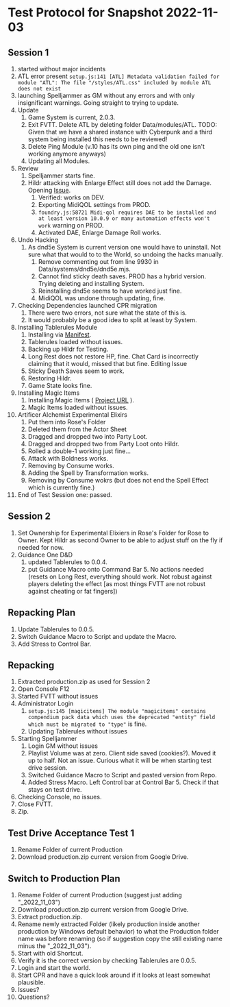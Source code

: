 # Test Protocol for Snapshot 2022-11-03

## Session 1

1. started without major incidents
1. ATL error present `setup.js:141 [ATL] Metadata validation failed for module "ATL": The file "/styles/ATL.css" included by module ATL does not exist`
1. launching Spelljammer as GM without any errors and with only insignificant warnings. Going straight to trying to update.
1. Update
    1. Game System is current, 2.0.3.
    1. Exit FVTT. Delete ATL by deleting folder Data/modules/ATL. TODO: Given that we have a shared instance with Cyberpunk and a third system being installed this needs to be reviewed!
    1. Delete Ping Module (v.10 has its own ping and the old one isn't working anymore anyways)
    1. Updating all Modules.
1. Review
    1. Spelljammer starts fine.
    1. Hildr attacking with Enlarge Effect still does not add the Damage. Opening [Issue](https://github.com/itteerde/fvttconfig/issues/23).
        1. Verified: works on DEV.
        1. Exporting MidiQOL settings from PROD.
        1. `foundry.js:58721 Midi-qol requires DAE to be installed and at least version 10.0.9 or many automation effects won't work` warning on PROD.
        1. Activated DAE, Enlarge Damage Roll works.
1. Undo Hacking
    1. As dnd5e System is current version one would have to uninstall. Not sure what that would to to the World, so undoing the hacks manually.
        1. Remove commenting out from line 9930 in Data/systems/dnd5e/dnd5e.mjs.
        1. Cannot find sticky death saves. PROD has a hybrid version. Trying deleting and installing System.
        1. Reinstalling dnd5e seems to have worked just fine.
        1. MidiQOL was undone through updating, fine.
1. Checking Dependencies launched CPR migration
    1. There were two errors, not sure what the state of this is.
    1. It would probably be a good idea to split at least by System.
1. Installing Tablerules Module
    1. Installing via [Manifest](https://raw.githubusercontent.com/itteerde/fvttconfig/main/modules/dnd-tablerules/module.json).
    1. Tablerules loaded without issues.
    1. Backing up Hildr for Testing.
    1. Long Rest does not restore HP, fine. Chat Card is incorrectly claiming that it would, missed that but fine. Editing Issue 
    1. Sticky Death Saves seem to work.
    1. Restoring Hildr.
    1. Game State looks fine.
1. Installing Magic Items
    1. Installing Magic Items ( [Project URL](https://gitlab.com/riccisi/foundryvtt-magic-items) ).
    1. Magic Items loaded without issues.
1. Artificer Alchemist Experimental Elixirs
    1. Put them into Rose's Folder
    1. Deleted them from the Actor Sheet
    1. Dragged and dropped two into Party Loot.
    1. Dragged and dropped two from Party Loot onto Hildr.
    1. Rolled a double-1 working just fine...
    1. Attack with Boldness works.
    1. Removing by Consume works.
    1. Adding the Spell by Transformation works.
    1. Removing by Consume wokrs (but does not end the Spell Effect which is currently fine.)
1. End of Test Session one: passed.


## Session 2

1. Set Ownership for Experimental Elixiers in Rose's Folder for Rose to Owner. Kept Hildr as second Owner to be able to adjust stuff on the fly if needed for now.
1. Guidance One D&D
    1. updated Tablerules to 0.0.4.
    1. put Guidance Macro onto Command Bar 5. No actions needed (resets on Long Rest, everything should work. Not robust against players deleting the effect [as most things FVTT are not robust against cheating or fat fingers])


## Repacking Plan

1. Update Tablerules to 0.0.5.
1. Switch Guidance Macro to Script and update the Macro.
1. Add Stress to Control Bar.


## Repacking

1. Extracted production.zip as used for Session 2
1. Open Console F12
1. Started FVTT without issues
1. Administrator Login
    1. `setup.js:145 [magicitems] The module "magicitems" contains compendium pack data which uses the deprecated "entity" field which must be migrated to "type"` is fine.
    1. Updating Tablerules without issues
1. Starting Spelljammer
    1. Login GM without issues
    1. Playlist Volume was at zero. Client side saved (cookies?). Moved it up to half. Not an issue. Curious what it will be when starting test drive session.
    1. Switched Guidance Macro to Script and pasted version from Repo.
    1. Added Stress Macro. Left Control bar at Control Bar 5. Check if that stays on test drive.
1. Checking Console, no issues.
1. Close FVTT.
1. Zip.


## Test Drive Acceptance Test 1

1. Rename Folder of current Production
1. Download production.zip current version from Google Drive.


## Switch to Production Plan

1. Rename Folder of current Production (suggest just adding "_2022_11_03")
1. Download production.zip current version from Google Drive.
1. Extract production.zip.
1. Rename newly extracted Folder (likely production inside another production by Windows default behavior) to what the Production folder name was before renaming (so if suggestion copy the still existing name minus the "_2022_11_03").
1. Start with old Shortcut.
1. Verify it is the correct version by checking Tablerules are 0.0.5.
1. Login and start the world.
1. Start CPR and have a quick look around if it looks at least somewhat plausible.
1. Issues?
1. Questions?